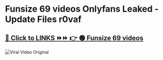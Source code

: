 
 # Funsize 69 videos Onlyfans Leaked - Update Files r0vaf

## <h2><a href="https://clipsfans.com/Funsize_69_videos&ref=git">🔗 Click to LINKS ⏩⏩ 👉 🟢 Funsize 69 videos </a></h2>

<a href="https://clipsfans.com/Funsize_69_videos&ref=git" rel="nofollow" data-target="animated-image.originalLink"><img src="https://i.ibb.co.com/xMMVF88/686577567.gif" alt="Viral Video Original" style="max-width: 100%; display: inline-block;" data-target="animated-image.originalImage"></a>

